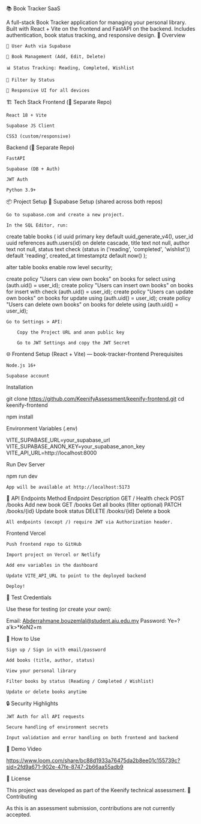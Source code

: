 📚 Book Tracker SaaS

A full-stack Book Tracker application for managing your personal library. Built with React + Vite on the frontend and FastAPI on the backend. Includes authentication, book status tracking, and responsive design.
🧭 Overview

    🔐 User Auth via Supabase

    📖 Book Management (Add, Edit, Delete)

    📊 Status Tracking: Reading, Completed, Wishlist

    🧼 Filter by Status

    📱 Responsive UI for all devices

🏗️ Tech Stack
Frontend (📁 Separate Repo)

    React 18 + Vite

    Supabase JS Client

    CSS3 (custom/responsive)

Backend (📁 Separate Repo)

    FastAPI

    Supabase (DB + Auth)

    JWT Auth

    Python 3.9+

📦 Project Setup
🔑 Supabase Setup (shared across both repos)

    Go to supabase.com and create a new project.

    In the SQL Editor, run:

create table books (
  id uuid primary key default uuid_generate_v4(),
  user_id uuid references auth.users(id) on delete cascade,
  title text not null,
  author text not null,
  status text check (status in ('reading', 'completed', 'wishlist')) default 'reading',
  created_at timestamptz default now()
);

alter table books enable row level security;

create policy "Users can view own books" on books for select using (auth.uid() = user_id);
create policy "Users can insert own books" on books for insert with check (auth.uid() = user_id);
create policy "Users can update own books" on books for update using (auth.uid() = user_id);
create policy "Users can delete own books" on books for delete using (auth.uid() = user_id);

    Go to Settings > API:

        Copy the Project URL and anon public key

        Go to JWT Settings and copy the JWT Secret


🌐 Frontend Setup (React + Vite) — book-tracker-frontend
Prerequisites

    Node.js 16+

    Supabase account

Installation

git clone https://github.com/KeenifyAssessment/keenify-frontend.git
cd keenify-frontend

npm install

Environment Variables (.env)

VITE_SUPABASE_URL=your_supabase_url
VITE_SUPABASE_ANON_KEY=your_supabase_anon_key
VITE_API_URL=http://localhost:8000

Run Dev Server

npm run dev

    App will be available at http://localhost:5173

📡 API Endpoints
Method	Endpoint	Description
GET	/	Health check
POST	/books	Add new book
GET	/books	Get all books (filter optional)
PATCH	/books/{id}	Update book status
DELETE	/books/{id}	Delete a book

    All endpoints (except /) require JWT via Authorization header.

Frontend Vercel

    Push frontend repo to GitHub

    Import project on Vercel or Netlify

    Add env variables in the dashboard

    Update VITE_API_URL to point to the deployed backend

    Deploy!

🧪 Test Credentials

Use these for testing (or create your own):

Email: Abderrahmane.bouzemlal@student.aiu.edu.my
Password: Ye=?a'k>*KeN2+m

🎯 How to Use

    Sign up / Sign in with email/password

    Add books (title, author, status)

    View your personal library

    Filter books by status (Reading / Completed / Wishlist)

    Update or delete books anytime

🔒 Security Highlights

    JWT Auth for all API requests

    Secure handling of environment secrets

    Input validation and error handling on both frontend and backend

🎥 Demo Video

https://www.loom.com/share/bc88d1933a76475da2b8ee01c155739c?sid=2fd9a671-902e-47fe-8747-2b66aa55adb9

📄 License

This project was developed as part of the Keenify technical assessment.
🤝 Contributing

As this is an assessment submission, contributions are not currently accepted.
